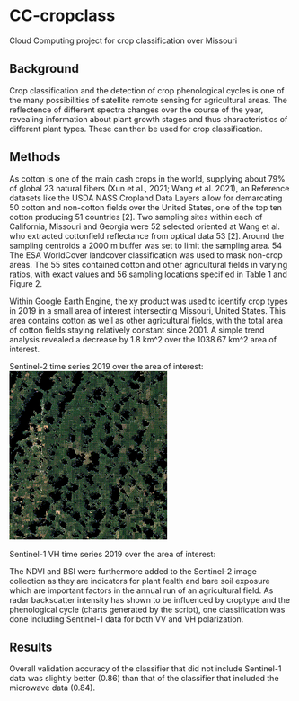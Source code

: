 # CC-cropclass
Cloud Computing project for crop classification over Missouri

## Background
Crop classification and the detection of crop phenological cycles is one of the many possibilities of satellite remote sensing for agricultural areas. The reflectence of different spectra changes over the course of the year, revealing information about plant growth stages and thus characteristics of different plant types. These can then be used for crop classification.

## Methods
As cotton is one of the main cash crops in the world, supplying about 79% of global 23 natural fibers (Xun et al., 2021; Wang et al. 2021), an 
Reference datasets like the USDA NASS Cropland Data Layers allow for demarcating 50 cotton and non-cotton fields over the United States, one of the top ten cotton producing 51 countries [2]. Two sampling sites within each of California, Missouri and Georgia were 52 selected oriented at Wang et al. who extracted cottonfield reflectance from optical data 53 [2]. Around the sampling centroids a 2000 m buffer was set to limit the sampling area. 54
The ESA WorldCover landcover classification was used to mask non-crop areas. The 55 sites contained cotton and other agricultural fields in varying ratios, with exact values and 56 sampling locations specified in Table 1 and Figure 2.

Within Google Earth Engine, the xy product was used to identify crop types in 2019 in a small area of interest intersecting Missouri, United States. This area contains cotton as well as other agricultural fields, with the total area of cotton fields staying relatively constant since 2001. A simple trend analysis revealed a decrease by 1.8 km^2 over the 1038.67 km^2 area of interest.

Sentinel-2 time series 2019 over the area of interest:
![alt text](fc21d06a2af699d6e2d07c41f9834e3d-b419cb800cf67ad120af4b61a280afe5-getPixels.gif)

Sentinel-1 VH time series 2019 over the area of interest:

The NDVI and BSI were furthermore added to the Sentinel-2 image collection as they are indicators for plant fealth and bare soil exposure which are important factors in the annual run of an agricultural field.
As radar backscatter intensity has shown to be influenced by croptype and the phenological cycle (charts generated by the script), one classification was done including Sentinel-1 data for both VV and VH polarization. 

## Results
Overall validation accuracy of the classifier that did not include Sentinel-1 data was slightly better (0.86) than that of the classifier that included the microwave data (0.84).
